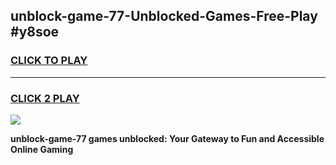 
## unblock-game-77-Unblocked-Games-Free-Play #y8soe
<h3>
<a href="https://us.freeplayer.one?title=unblock-game-77&ref=9M">CLICK TO PLAY</a></h3>
<hr>

<h3>
<a href="https://us.freeplayer.one?title=unblock-game-77&ref=9M">CLICK 2 PLAY</a>
  
</h3>

<a href="https://us.freeplayer.one?title=unblock-game-77&ref=9M"><img src="https://clearcache.store/games.png"></a>


**unblock-game-77 games unblocked: Your Gateway to Fun and Accessible Online Gaming**
